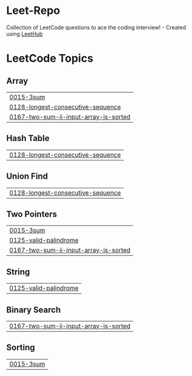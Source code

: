 # Leet-Repo
Collection of LeetCode questions to ace the coding interview! - Created using [LeetHub](https://github.com/QasimWani/LeetHub)

<!---LeetCode Topics Start-->
# LeetCode Topics
## Array
|  |
| ------- |
| [0015-3sum](https://github.com/jshin720/Leet-Repo/tree/master/0015-3sum) |
| [0128-longest-consecutive-sequence](https://github.com/jshin720/Leet-Repo/tree/master/0128-longest-consecutive-sequence) |
| [0167-two-sum-ii-input-array-is-sorted](https://github.com/jshin720/Leet-Repo/tree/master/0167-two-sum-ii-input-array-is-sorted) |
## Hash Table
|  |
| ------- |
| [0128-longest-consecutive-sequence](https://github.com/jshin720/Leet-Repo/tree/master/0128-longest-consecutive-sequence) |
## Union Find
|  |
| ------- |
| [0128-longest-consecutive-sequence](https://github.com/jshin720/Leet-Repo/tree/master/0128-longest-consecutive-sequence) |
## Two Pointers
|  |
| ------- |
| [0015-3sum](https://github.com/jshin720/Leet-Repo/tree/master/0015-3sum) |
| [0125-valid-palindrome](https://github.com/jshin720/Leet-Repo/tree/master/0125-valid-palindrome) |
| [0167-two-sum-ii-input-array-is-sorted](https://github.com/jshin720/Leet-Repo/tree/master/0167-two-sum-ii-input-array-is-sorted) |
## String
|  |
| ------- |
| [0125-valid-palindrome](https://github.com/jshin720/Leet-Repo/tree/master/0125-valid-palindrome) |
## Binary Search
|  |
| ------- |
| [0167-two-sum-ii-input-array-is-sorted](https://github.com/jshin720/Leet-Repo/tree/master/0167-two-sum-ii-input-array-is-sorted) |
## Sorting
|  |
| ------- |
| [0015-3sum](https://github.com/jshin720/Leet-Repo/tree/master/0015-3sum) |
<!---LeetCode Topics End-->